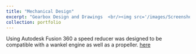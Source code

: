 ```yaml
---
title: "Mechanical Design"
excerpt: "Gearbox Design and Drawings  <br/><img src='/images/Screenshot from 2023-10-27 18-44-59.png'> <br/><img src='/images/Screenshot from 2023-10-27 18-43-42.png'><br/>"
collection: portfolio
---
```


Using Autodesk Fusion 360 a speed reducer was designed to be compatible with a wankel engine as well as a propeller. [here](https://github.com/odysseasb12/odysseasb12.github.io/blob/master/files/annotated-Mech_Design_B_Group_40_Assembly_Drawings.pdf)
